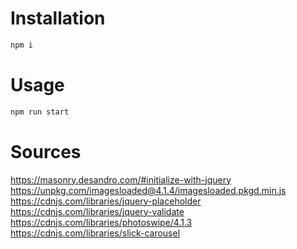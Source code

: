 # Installation

```bash
npm i
```

# Usage

```bash
npm run start
```

# Sources

https://masonry.desandro.com/#initialize-with-jquery
https://unpkg.com/imagesloaded@4.1.4/imagesloaded.pkgd.min.js
https://cdnjs.com/libraries/jquery-placeholder
https://cdnjs.com/libraries/jquery-validate
https://cdnjs.com/libraries/photoswipe/4.1.3
https://cdnjs.com/libraries/slick-carousel
